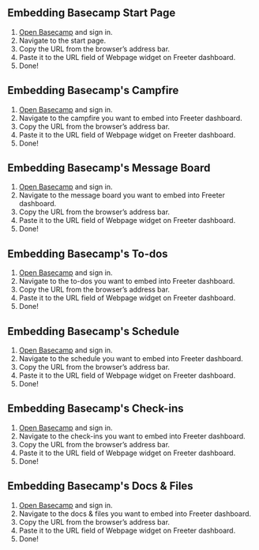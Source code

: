 ## Embedding Basecamp Start Page

1. <a href="{{ curItem.homeUrl|e }}" target="_blank">Open Basecamp</a> and sign in.
2. Navigate to the start page.
3. Copy the URL from the browser’s address bar.
4. Paste it to the URL field of Webpage widget on Freeter dashboard.
5. Done!

## Embedding Basecamp's Campfire

1. <a href="{{ curItem.homeUrl|e }}" target="_blank">Open Basecamp</a> and sign in.
2. Navigate to the campfire you want to embed into Freeter dashboard.
3. Copy the URL from the browser’s address bar.
4. Paste it to the URL field of Webpage widget on Freeter dashboard.
5. Done!

## Embedding Basecamp's Message Board

1. <a href="{{ curItem.homeUrl|e }}" target="_blank">Open Basecamp</a> and sign in.
2. Navigate to the message board you want to embed into Freeter dashboard.
3. Copy the URL from the browser’s address bar.
4. Paste it to the URL field of Webpage widget on Freeter dashboard.
5. Done!

## Embedding Basecamp's To-dos

1. <a href="{{ curItem.homeUrl|e }}" target="_blank">Open Basecamp</a> and sign in.
2. Navigate to the to-dos you want to embed into Freeter dashboard.
3. Copy the URL from the browser’s address bar.
4. Paste it to the URL field of Webpage widget on Freeter dashboard.
5. Done!

## Embedding Basecamp's Schedule

1. <a href="{{ curItem.homeUrl|e }}" target="_blank">Open Basecamp</a> and sign in.
2. Navigate to the schedule you want to embed into Freeter dashboard.
3. Copy the URL from the browser’s address bar.
4. Paste it to the URL field of Webpage widget on Freeter dashboard.
5. Done!

## Embedding Basecamp's Check-ins

1. <a href="{{ curItem.homeUrl|e }}" target="_blank">Open Basecamp</a> and sign in.
2. Navigate to the check-ins you want to embed into Freeter dashboard.
3. Copy the URL from the browser’s address bar.
4. Paste it to the URL field of Webpage widget on Freeter dashboard.
5. Done!

## Embedding Basecamp's Docs & Files

1. <a href="{{ curItem.homeUrl|e }}" target="_blank">Open Basecamp</a> and sign in.
2. Navigate to the docs & files you want to embed into Freeter dashboard.
3. Copy the URL from the browser’s address bar.
4. Paste it to the URL field of Webpage widget on Freeter dashboard.
5. Done!
